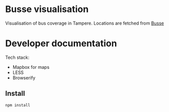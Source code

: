 # Busse visualisation

Visualisation of bus coverage in Tampere. Locations are fetched from [Busse](http://busse.fi)


# Developer documentation

Tech stack:

* Mapbox for maps
* LESS
* Browserify

## Install

    npm install
